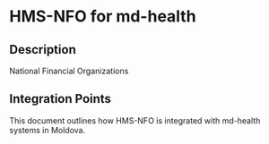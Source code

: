 # HMS-NFO for md-health

## Description

National Financial Organizations

## Integration Points

This document outlines how HMS-NFO is integrated with md-health systems in Moldova.
